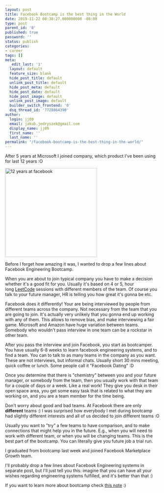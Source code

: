 ```yaml
---
layout: post
title: Facebook Bootcamp is the best thing in the World
date: 2019-11-22 08:38:27.000000000 -08:00
type: post
parent_id: '0'
published: true
password: ''
status: publish
categories:
- career
tags: []
meta:
  _edit_last: '1'
  layout: default
  feature_size: blank
  hide_post_title: default
  unlink_post_title: default
  hide_post_meta: default
  hide_post_date: default
  hide_post_image: default
  unlink_post_image: default
  builder_switch_frontend: '0'
  dsq_thread_id: '7728864390'
author:
  login: jj09
  email: jakub.jedryszek@gmail.com
  display_name: jj09
  first_name: ''
  last_name: ''
permalink: "/facebook-bootcamp-is-the-best-thing-in-the-world/"
---
```

<p>After 5 years at Microsoft I joined company, which product I've been using for last 12 years :O</p>
<p><img class="aligncenter wp-image-19770 size-medium" src="{{ site.baseurl }}/assets/2019/11/12-years-at-facebook-300x290.png" alt="12 years at facebook" width="300" height="290" /></p>
<p>Before I forget how amazing it was, I wanted to drop a few lines about Facebook Engineering Bootcamp.</p>
<p>When you are about to join typical company you have to make a decision whether it's a good fit for you. Usually it's based on 4 or 5, hour long <a href="https://leetcode.com/">LeetCode</a> sessions with different members of the team. Of course you talk to your future manager, HR is telling you how great it's gonna be etc.</p>
<p>Facebook does it differently! Your are being interviewed by people from different teams across the company. Not necessary from the team that you are going to join. It's actually very unlikely that you gonna end up working with any of them. This allows to remove bias, and make interviewing a fair game. Microsoft and Amazon have huge variation between teams. Somebody who wouldn't pass interview in one team can be a rockstar in other team.</p>
<p>After you pass the interview and join Facebook, you start as bootcamper. You have usually 6-8 weeks to learn facebook engineering systems, and to find a team. You can to talk to as many teams in the company as you want. These are not interviews, but informal chats. Usually short 30 mins meeting, quick coffee or lunch. Some people call it "Facebook Dating" :D</p>
<p>Once you determine that there is "chemistry" between you and your future manager, or somebody from the team, then you usually work with that team for a couple of days or a week. Like a real work! They give you desk in their open space area, you get some easy task that is related to what they are working on, and you are a team member for the time being.</p>
<p>Don't worry about good and bad teams. At Facebook there are only <strong>different</strong> teams :) I was surprised how everybody I met during bootcamp had slightly different interests and all of us decided to join different teams :O</p>
<p>Usually you want to "try" a few teams to have comparison, and to make connections that might help you in the future. E.g., when you will need to work with different team, or when you will be changing teams. This is the best part of the bootcamp. You can literally give you future job a trial run.</p>
<p>I graduated from bootcamp last week and joined Facebook Marketplace Growth team.</p>
<p>I'll probably drop a few lines about Facebook Engineering systems in separate post, but I'll just tell you this: imagine that you can have all your wishes regarding engineering systems fulfilled, and it's better than that :)</p>
<p>If you want to learn more about bootcamp check <a href="https://www.facebook.com/notes/facebook-engineering/facebook-engineering-bootcamp/177577963919/">this note</a> :)</p>
